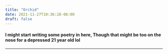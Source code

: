 ```yaml
---
title: "Orchid"
date: 2021-11-27T10:36:28-06:00
draft: false
---
```


#### I might start writing some poetry in here, Though that might be too on the nose for a depressed 21 year old lol
____